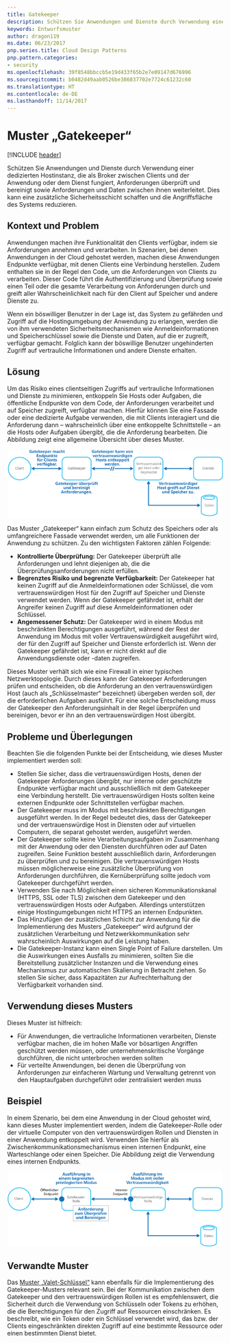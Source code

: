 ```yaml
---
title: Gatekeeper
description: Schützen Sie Anwendungen und Dienste durch Verwendung einer dedizierten Hostinstanz, die als Broker zwischen Clients und der Anwendung oder dem Dienst fungiert, Anforderungen überprüft und bereinigt sowie Anforderungen und Daten zwischen ihnen weiterleitet.
keywords: Entwurfsmuster
author: dragon119
ms.date: 06/23/2017
pnp.series.title: Cloud Design Patterns
pnp.pattern.categories:
- security
ms.openlocfilehash: 39f8548bbccb5e19d433f65b2e7e09147d676996
ms.sourcegitcommit: b0482d49aab0526be386837702e7724c61232c60
ms.translationtype: HT
ms.contentlocale: de-DE
ms.lasthandoff: 11/14/2017
---
```

# <a name="gatekeeper-pattern"></a>Muster „Gatekeeper“

[!INCLUDE [header](../_includes/header.md)]

Schützen Sie Anwendungen und Dienste durch Verwendung einer dedizierten Hostinstanz, die als Broker zwischen Clients und der Anwendung oder dem Dienst fungiert, Anforderungen überprüft und bereinigt sowie Anforderungen und Daten zwischen ihnen weiterleitet. Dies kann eine zusätzliche Sicherheitsschicht schaffen und die Angriffsfläche des Systems reduzieren.

## <a name="context-and-problem"></a>Kontext und Problem

Anwendungen machen ihre Funktionalität den Clients verfügbar, indem sie Anforderungen annehmen und verarbeiten. In Szenarien, bei denen Anwendungen in der Cloud gehostet werden, machen diese Anwendungen Endpunkte verfügbar, mit denen Clients eine Verbindung herstellen. Zudem enthalten sie in der Regel den Code, um die Anforderungen von Clients zu verarbeiten. Dieser Code führt die Authentifizierung und Überprüfung sowie einen Teil oder die gesamte Verarbeitung von Anforderungen durch und greift aller Wahrscheinlichkeit nach für den Client auf Speicher und andere Dienste zu.

Wenn ein böswilliger Benutzer in der Lage ist, das System zu gefährden und Zugriff auf die Hostingumgebung der Anwendung zu erlangen, werden die von ihm verwendeten Sicherheitsmechanismen wie Anmeldeinformationen und Speicherschlüssel sowie die Dienste und Daten, auf die er zugreift, verfügbar gemacht. Folglich kann der böswillige Benutzer ungehinderten Zugriff auf vertrauliche Informationen und andere Dienste erhalten.

## <a name="solution"></a>Lösung

Um das Risiko eines clientseitigen Zugriffs auf vertrauliche Informationen und Dienste zu minimieren, entkoppeln Sie Hosts oder Aufgaben, die öffentliche Endpunkte von dem Code, der Anforderungen verarbeitet und auf Speicher zugreift, verfügbar machen. Hierfür können Sie eine Fassade oder eine dedizierte Aufgabe verwenden, die mit Clients interagiert und die Anforderung dann – wahrscheinlich über eine entkoppelte Schnittstelle – an die Hosts oder Aufgaben übergibt, die die Anforderung bearbeiten. Die Abbildung zeigt eine allgemeine Übersicht über dieses Muster.

![Allgemeine Übersicht über dieses Muster](./_images/gatekeeper-diagram.png)


Das Muster „Gatekeeper“ kann einfach zum Schutz des Speichers oder als umfangreichere Fassade verwendet werden, um alle Funktionen der Anwendung zu schützen. Zu den wichtigsten Faktoren zählen Folgende:

- **Kontrollierte Überprüfung:** Der Gatekeeper überprüft alle Anforderungen und lehnt diejenigen ab, die die Überprüfungsanforderungen nicht erfüllen.
- **Begrenztes Risiko und begrenzte Verfügbarkeit:** Der Gatekeeper hat keinen Zugriff auf die Anmeldeinformationen oder Schlüssel, die vom vertrauenswürdigen Host für den Zugriff auf Speicher und Dienste verwendet werden. Wenn der Gatekeeper gefährdet ist, erhält der Angreifer keinen Zugriff auf diese Anmeldeinformationen oder Schlüssel.
- **Angemessener Schutz:** Der Gatekeeper wird in einem Modus mit beschränkten Berechtigungen ausgeführt, während der Rest der Anwendung im Modus mit voller Vertrauenswürdigkeit ausgeführt wird, der für den Zugriff auf Speicher und Dienste erforderlich ist. Wenn der Gatekeeper gefährdet ist, kann er nicht direkt auf die Anwendungsdienste oder -daten zugreifen.

Dieses Muster verhält sich wie eine Firewall in einer typischen Netzwerktopologie. Durch dieses kann der Gatekeeper Anforderungen prüfen und entscheiden, ob die Anforderung an den vertrauenswürdigen Host (auch als „Schlüsselmaster“ bezeichnet) übergeben werden soll, der die erforderlichen Aufgaben ausführt. Für eine solche Entscheidung muss der Gatekeeper den Anforderungsinhalt in der Regel überprüfen und bereinigen, bevor er ihn an den vertrauenswürdigen Host übergibt.

## <a name="issues-and-considerations"></a>Probleme und Überlegungen

Beachten Sie die folgenden Punkte bei der Entscheidung, wie dieses Muster implementiert werden soll:

- Stellen Sie sicher, dass die vertrauenswürdigen Hosts, denen der Gatekeeper Anforderungen übergibt, nur interne oder geschützte Endpunkte verfügbar macht und ausschließlich mit dem Gatekeeper eine Verbindung herstellt. Die vertrauenswürdigen Hosts sollten keine externen Endpunkte oder Schnittstellen verfügbar machen.
- Der Gatekeeper muss im Modus mit beschränkten Berechtigungen ausgeführt werden. In der Regel bedeutet dies, dass der Gatekeeper und der vertrauenswürdige Host in Diensten oder auf virtuellen Computern, die separat gehostet werden, ausgeführt werden.
- Der Gatekeeper sollte keine Verarbeitungsaufgaben im Zusammenhang mit der Anwendung oder den Diensten durchführen oder auf Daten zugreifen. Seine Funktion besteht ausschließlich darin, Anforderungen zu überprüfen und zu bereinigen. Die vertrauenswürdigen Hosts müssen möglicherweise eine zusätzliche Überprüfung von Anforderungen durchführen, die Kernüberprüfung sollte jedoch vom Gatekeeper durchgeführt werden.
- Verwenden Sie nach Möglichkeit einen sicheren Kommunikationskanal (HTTPS, SSL oder TLS) zwischen dem Gatekeeper und den vertrauenswürdigen Hosts oder Aufgaben. Allerdings unterstützen einige Hostingumgebungen nicht HTTPS an internen Endpunkten.
- Das Hinzufügen der zusätzlichen Schicht zur Anwendung für die Implementierung des Musters „Gatekeeper“ wird aufgrund der zusätzlichen Verarbeitung und Netzwerkkommunikation sehr wahrscheinlich Auswirkungen auf die Leistung haben.
- Die Gatekeeper-Instanz kann einen Single Point of Failure darstellen. Um die Auswirkungen eines Ausfalls zu minimieren, sollten Sie die Bereitstellung zusätzlicher Instanzen und die Verwendung eines Mechanismus zur automatischen Skalierung in Betracht ziehen. So stellen Sie sicher, dass Kapazitäten zur Aufrechterhaltung der Verfügbarkeit vorhanden sind.

## <a name="when-to-use-this-pattern"></a>Verwendung dieses Musters

Dieses Muster ist hilfreich:

- Für Anwendungen, die vertrauliche Informationen verarbeiten, Dienste verfügbar machen, die im hohen Maße vor bösartigen Angriffen geschützt werden müssen, oder unternehmenskritische Vorgänge durchführen, die nicht unterbrochen werden sollten
- Für verteilte Anwendungen, bei denen die Überprüfung von Anforderungen zur einfacheren Wartung und Verwaltung getrennt von den Hauptaufgaben durchgeführt oder zentralisiert werden muss

## <a name="example"></a>Beispiel

In einem Szenario, bei dem eine Anwendung in der Cloud gehostet wird, kann dieses Muster implementiert werden, indem die Gatekeeper-Rolle oder der virtuelle Computer von den vertrauenswürdigen Rollen und Diensten in einer Anwendung entkoppelt wird. Verwenden Sie hierfür als Zwischenkommunikationsmechanismus einen internen Endpunkt, eine Warteschlange oder einen Speicher. Die Abbildung zeigt die Verwendung eines internen Endpunkts.

![Beispiel des Musters unter Verwendung von Cloud Services-Web- und Workerrollen](./_images/gatekeeper-endpoint.png)


## <a name="related-patterns"></a>Verwandte Muster

Das [Muster „Valet-Schlüssel“](valet-key.md) kann ebenfalls für die Implementierung des Gatekeeper-Musters relevant sein. Bei der Kommunikation zwischen dem Gatekeeper und den vertrauenswürdigen Rollen ist es empfehlenswert, die Sicherheit durch die Verwendung von Schlüsseln oder Tokens zu erhöhen, die die Berechtigungen für den Zugriff auf Ressourcen einschränken. Es beschreibt, wie ein Token oder ein Schlüssel verwendet wird, das bzw. der Clients eingeschränkten direkten Zugriff auf eine bestimmte Ressource oder einen bestimmten Dienst bietet.
